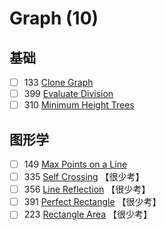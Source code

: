 # Graph (10)

## 基础
- [ ] 133 [Clone Graph](https://leetcode.com/problems/clone-graph/description/)
- [ ] 399 [Evaluate Division](https://leetcode.com/problems/evaluate-division/description/)
- [ ] 310 [Minimum Height Trees](https://leetcode.com/problems/minimum-height-trees/description/)

## 图形学
- [ ] 149 [Max Points on a Line](https://leetcode.com/problems/max-points-on-a-line/description/)
- [ ] 335 [Self Crossing](https://leetcode.com/problems/self-crossing/description/)	【很少考】
- [ ] 356 [Line Reflection](https://leetcode.com/problems/line-reflection/description/)	【很少考】
- [ ] 391 [Perfect Rectangle](https://leetcode.com/problems/perfect-rectangle/description/)	【很少考】
- [ ] 223 [Rectangle Area](https://leetcode.com/problems/rectangle-area/description/)	【很少考】
